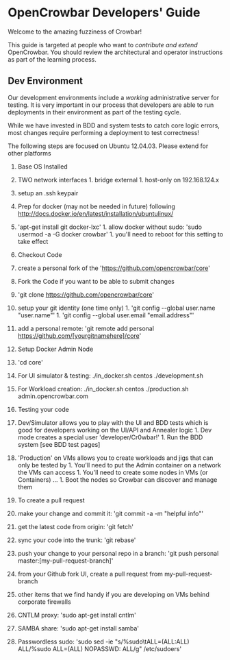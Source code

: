 # OpenCrowbar Developers' Guide

Welcome to the amazing fuzziness of Crowbar!  

This guide is targeted at people who want to _contribute and extend_ OpenCrowbar.  You should review the architectural and operator instructions as part of the learning process.

## Dev Environment

Our development environments include a _working_ administrative server for testing.  It is very important in our process that developers are able to run deployments in their environment as part of the testing cycle.  

While we have invested in BDD and system tests to catch core logic errors, most changes require performing a deployment to test correctness!

The following steps are focused on Ubuntu 12.04.03.  Please extend for other platforms

1. Base OS Installed

  1. TWO network interfaces
    1. bridge external
    1. host-only on 192.168.124.x
  1. setup an .ssh keypair
  1. Prep for docker (may not be needed in future) following http://docs.docker.io/en/latest/installation/ubuntulinux/
  1. 'apt-get install git docker-lxc'
    1. allow docker without sudo: 'sudo usermod -a -G docker crowbar'
    1. you'll need to reboot for this setting to take effect
1. Checkout Code 
  1. create a personal fork of the 'https://github.com/opencrowbar/core'
1. Fork the Code if you want to be able to submit changes
  1. 'git clone https://github.com/opencrowbar/core'
  1. setup your git identity (one time only)
    1. 'git config --global user.name "user.name"'
    1. 'git config --global user.email "email.address"'
  1. add a personal remote: 'git remote add personal https://github.com/[yourgitnamehere]/core'

1. Setup Docker Admin Node
  1. 'cd core'
  1. For UI simulator & testing: ./in_docker.sh centos ./development.sh 
  1. For Workload creation: ./in_docker.sh centos ./production.sh admin.opencrowbar.com

1. Testing your code
  1. Dev/Simulator allows you to play with the UI and BDD tests which is good for developers working on the UI/API and Annealer logic
    1. Dev mode creates a special user 'developer/Cr0wbar!'
    1. Run the BDD system [see BDD test pages]
  1. 'Production' on VMs allows you to create workloads and jigs that can only be tested by 
    1. You'll need to put the Admin container on a network the VMs can access
    1. You'll need to create some nodes in VMs (or Containers) ...
    1. Boot the nodes so Crowbar can discover and manage them

1. To create a pull request
  1. make your change and commit it: 'git commit -a -m "helpful info"'
  1. get the latest code from origin: 'git fetch'
  1. sync your code into the trunk: 'git rebase'
  1. push your change to your personal repo in a branch: 'git push personal master:[my-pull-request-branch]'
  1. from your Github fork UI, create a pull request from my-pull-request-branch

1. other items that we find handy if you are developing on VMs behind corporate firewalls
  1. CNTLM proxy: 'sudo apt-get install cntlm'
  1. SAMBA share: 'sudo apt-get install samba'
  1. Passwordless sudo: 'sudo sed -ie "s/%sudo\tALL=(ALL:ALL) ALL/%sudo ALL=(ALL) NOPASSWD: ALL/g" /etc/sudoers'
